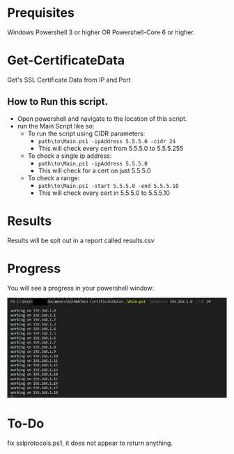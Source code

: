 # Prequisites
Windows Powershell 3 or higher OR Powershell-Core 6 or higher.

# Get-CertificateData
Get's SSL Certificate Data from IP and Port

## How to Run this script.
- Open powershell and navigate to the location of this script.
- run the Main Script like so:
  - To run the script using CIDR parameters:
    - `path\to\Main.ps1 -ipAddress 5.5.5.0 -cidr 24`
    - This will check every cert from 5.5.5.0 to 5.5.5.255
  - To check a single ip address:
    - `path\to\Main.ps1 -ipAddress 5.5.5.0`
    - This will check for a cert on just 5.5.5.0
  - To check a range:
    - `path\to\Main.ps1 -start 5.5.5.0 -end 5.5.5.10`
    - This will check every cert in 5.5.5.0 to 5.5.5.10

# Results
Results will be spit out in a report called results.csv

# Progress
You will see a progress in your powershell window:

![alt text][progress]

[progress]: /images/progress.png

# To-Do
fix sslprotocols.ps1, it does not appear to return anything.
